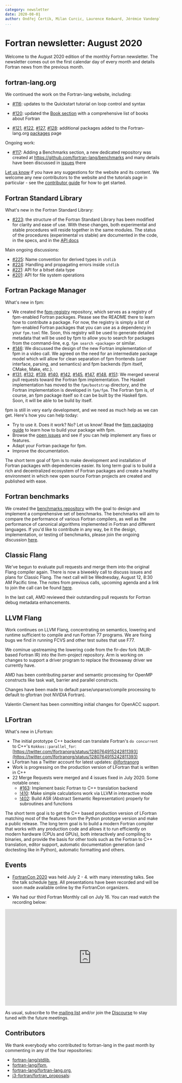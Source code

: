 ```yaml
---
category: newsletter
date: 2020-08-01
author: Ondřej Čertík, Milan Curcic, Laurence Kedward, Jérémie Vandenplas, Arjen Markus and Gary Klimowicz
...
```


# Fortran newsletter: August 2020

Welcome to the August 2020 edition of the monthly Fortran newsletter.
The newsletter comes out on the first calendar day of every month
and details Fortran news from the previous month.

## fortran-lang.org

We continued the work on the Fortran-lang website, including:

- [#116](https://github.com/fortran-lang/fortran-lang.org/pull/116): updates to the Quickstart tutorial on loop control and syntax

- [#120](https://github.com/fortran-lang/fortran-lang.org/pull/120): updated the
  [Book section](https://fortran-lang.org/learn/) with a comprehensive list of
  books about Fortran

- [#121](https://github.com/fortran-lang/fortran-lang.org/pull/121), [#122](https://github.com/fortran-lang/fortran-lang.org/pull/122), [#127](https://github.com/fortran-lang/fortran-lang.org/pull/127), [#128](https://github.com/fortran-lang/fortran-lang.org/pull/128): additional packages added to the Fortran-lang.org [packages](https://fortran-lang.org/packages) page

Ongoing work:

- [#117](https://github.com/fortran-lang/fortran-lang.org/issues/117): Adding a
  Benchmarks section, a new dedicated repository was created at
  https://github.com/fortran-lang/benchmarks and many details have been
  discussed in [issues](https://github.com/fortran-lang/benchmarks/issues) there

[Let us know](https://github.com/fortran-lang/fortran-lang.org/issues) if you have any suggestions for the website and its content.
We welcome any new contributors to the website and the tutorials page in particular - see the [contributor guide](https://github.com/fortran-lang/fortran-lang.org/blob/HEAD/CONTRIBUTING.md) for how to get started.

## Fortran Standard Library

What's new in the Fortran Standard Library:

- [#223](https://github.com/fortran-lang/stdlib/pull/223): the structure of the Fortran Standard Library has been modified for clarity and ease of use. With these changes, both experimental and stable procedures will reside together in the same modules. The status of the procedures (experimental vs stable) are documented in the code, in the specs, and in the [API docs](https://stdlib.fortran-lang.org/)

Main ongoing discussions:

- [#225](https://github.com/fortran-lang/stdlib/issues/225): Name convention for derived types in `stdlib`
- [#224](https://github.com/fortran-lang/stdlib/issues/224): Handling and propagating errors inside `stdlib`
- [#221](https://github.com/fortran-lang/stdlib/issues/221): API for a bitset data type
- [#201](https://github.com/fortran-lang/stdlib/issues/201): API for file system operations

## Fortran Package Manager

What's new in fpm:

- We created the [fpm-registry](https://github.com/fortran-lang/fpm-registry) repository,
  which serves as a registry of fpm-enabled Fortran packages.
  Please see the README there to learn how to contribute a package.
  For now, the registry is simply a list of fpm-enabled Fortran packages that you can use as a dependency in your `fpm.toml` file.
  Soon, this registry will be used to generate detailed metadata that will be used by fpm to allow you to search for packages from the command-line, e.g. `fpm search <package>` or similar.
- [#146](https://github.com/fortran-lang/fpm/issues/146): We discussed the design of the new Fortran implementation of fpm in a video call. We agreed on the need for an intermediate package model which will allow for clean separation of fpm frontends (user interface, parsing, and semantics) and fpm backends (fpm itself, CMake, Make, etc.).
- [#131](https://github.com/fortran-lang/fpm/pull/131),
  [#132](https://github.com/fortran-lang/fpm/pull/132),
  [#139](https://github.com/fortran-lang/fpm/pull/139),
  [#140](https://github.com/fortran-lang/fpm/pull/140),
  [#142](https://github.com/fortran-lang/fpm/pull/142),
  [#145](https://github.com/fortran-lang/fpm/pull/145),
  [#147](https://github.com/fortran-lang/fpm/pull/147),
  [#148](https://github.com/fortran-lang/fpm/pull/148),
  [#151](https://github.com/fortran-lang/fpm/pull/151):
  We merged several pull requests toward the Fortran fpm implementation. The Haskell implementation has moved to the `fpm/bootstrap` directory, and the Fortran implementation is developed in `fpm/fpm`. The Fortran fpm is, of course, an fpm package itself so it can be built by the Haskell fpm. Soon, it will be able to be build by itself.

fpm is still in very early development, and we need as much help as we can get.
Here's how you can help today:

- Try to use it. Does it work? No? Let us know! Read the [fpm packaging guide](https://github.com/fortran-lang/fpm/blob/HEAD/PACKAGING.md) to learn how to build your package with fpm.
- Browse the [open issues](https://github.com/fortran-lang/fpm/issues) and see if you can help implement any fixes or features.
- Adapt your Fortran package for fpm.
- Improve the documentation.

The short term goal of fpm is to make development and installation of Fortran packages with dependencies easier.
Its long term goal is to build a rich and decentralized ecosystem of Fortran packages and create a healthy
environment in which new open source Fortran projects are created and published with ease.

## Fortran benchmarks

We created the [benchmarks repository](https://github.com/fortran-lang/benchmarks) with the goal to design and implement a comprehensive set of benchmarks.
The benchmarks will aim to compare the performance of various Fortran compilers, as well as the performance of canonical algorithms implemented in Fortran and different languages.
If you'd like to contribute in any way, be it the design, implementation, or testing of benchmarks, please join the ongoing discussion [here](https://github.com/fortran-lang/benchmarks/issues).

## Classic Flang

We've begun to evaluate pull requests and merge them into the original Flang
compiler again. There is now a biweekly call to discuss issues and plans for
Classic Flang. The next call will be Wednesday, August 12, 8:30 AM Pacific time.
The notes from previous calls, upcoming agenda and a link to join the call can
be found [here](https://docs.google.com/document/d/1-OuiKx4d7O6eLEJDBDKSRnSiUO2rgRR-c2Ga4AkrzOI).

In the last call, AMD reviewed their outstanding pull requests for Fortran debug
metadata enhancements.

## LLVM Flang

Work continues on LLVM Flang, concentrating on semantics, lowering and runtime
sufficient to compile and run Fortran 77 programs. We are fixing bugs we find in
running FCVS and other test suites that use F77.

We cominue upstreaming the lowering code from the fir-dev fork (MLIR-based
Fortran IR) into the llvm-project repository. Arm is working on changes to
support a driver program to replace the throwaway driver we currently have.

AMD has been contributing parser and semantic processing for OpenMP constructs
like task wait, barrier and parallel constructs.

Changes have been made to default parse/unparse/compile processing to default to
gfortran (not NVIDIA Fortran).

Valentin Clement has been committing initial changes for OpenACC support.

## LFortran

What's new in LFortran:

- The initial prototype C++ backend can translate Fortran's `do concurrent` to C++'s `Kokkos::parallel_for`: [https://twitter.com/lfortranorg/status/1280764915242811393](https://twitter.com/lfortranorg/status/1280764915242811393)
- LFortran has a Twitter account for latest updates: [@lfortranorg](https://twitter.com/lfortranorg)
- Work is progressing on the production version of LFortran that is written in C++
- 22 Merge Requests were merged and 4 issues fixed in July 2020. Some notable ones:
  - [#163](https://gitlab.com/lfortran/lfortran/-/issues/163): Implement basic Fortran to C++ translation backend
  - [!410](https://gitlab.com/lfortran/lfortran/-/merge_requests/410): Make simple calculations work via LLVM in interactive mode
  - [!402](https://gitlab.com/lfortran/lfortran/-/merge_requests/402): Build ASR (Abstract Semantic Representation) properly for subroutines and functions

The short term goal is to get the C++ based production version of LFortran
matching most of the features from the Python prototype version and make a
public release. The long term goal is to build a modern Fortran compiler that
works with any production code and allows it to run efficiently on modern
hardware (CPUs and GPUs), both interactively and compiling to binaries, and
provide the basis for other tools such as the Fortran to C++ translation, editor
support, automatic documentation generation (and doctesting like in Python),
automatic formatting and others.

## Events

- [FortranCon 2020](https://tcevents.chem.uzh.ch/event/12) was held July 2 - 4.
  with many interesting talks.
  See the talk schedule
  [here](https://tcevents.chem.uzh.ch/event/12/timetable/#20200702.detailed).
  All presentations have been recorded and will be soon made available online by the FortranCon organizers.

- We had our third Fortran Monthly call on July 16.
  You can read watch the recording below:

<iframe width="560" height="315" src="https://www.youtube-nocookie.com/embed/_ojLReFvjbs" frameborder="0" allow="accelerometer; autoplay; encrypted-media; gyroscope; picture-in-picture" allowfullscreen></iframe>

As usual, subscribe to the [mailing list](https://groups.io/g/fortran-lang) and/or
join the [Discourse](https://fortran-lang.discourse.group) to stay tuned with the future meetings.

## Contributors

We thank everybody who contributed to fortran-lang in the past month by
commenting in any of the four repositories:

- [fortran-lang/stdlib](https://github.com/fortran-lang/stdlib),
- [fortran-lang/fpm](https://github.com/fortran-lang/fpm),
- [fortran-lang/fortran-lang.org](https://github.com/fortran-lang/fortran-lang.org),
- [j3-fortran/fortran_proposals](https://github.com/j3-fortran/fortran_proposals):

<div id="gh-contributors" data-startdate="July 01 2020" data-enddate="July 31 2020" height="500px"></div>

